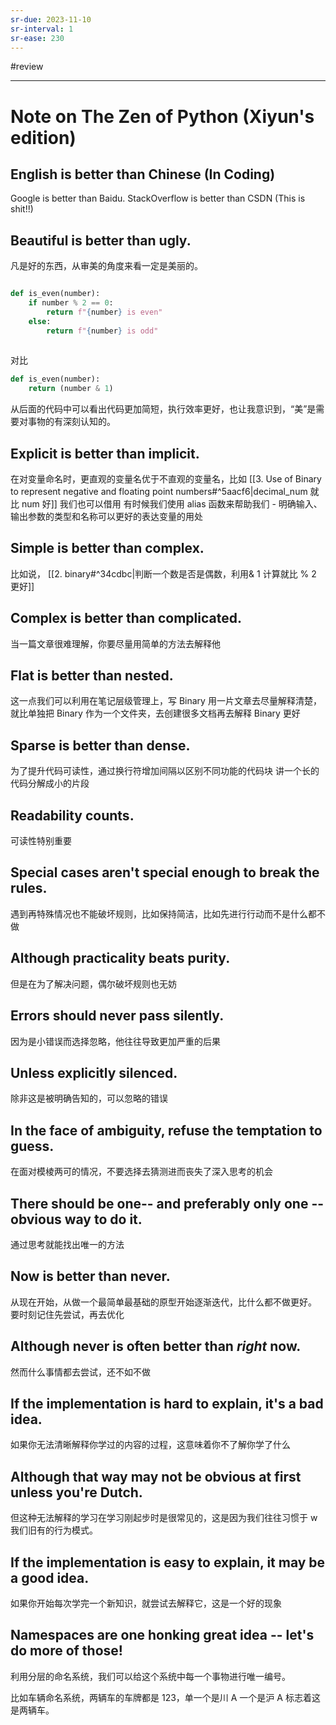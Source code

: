 ```yaml
---
sr-due: 2023-11-10
sr-interval: 1
sr-ease: 230
---
```


#review 

----

# Note on The Zen of Python (Xiyun's edition)

## English is better than Chinese (In Coding)

Google is better than Baidu. StackOverflow is better than CSDN (This is shit!!)



## Beautiful is better than ugly.

凡是好的东西，从审美的角度来看一定是美丽的。

```python

def is_even(number):
	if number % 2 == 0:
		return f"{number} is even"
	else:
		return f"{number} is odd"
	
```

对比

```python 
def is_even(number):
	return (number & 1)
```

从后面的代码中可以看出代码更加简短，执行效率更好，也让我意识到，“美”是需要对事物的有深刻认知的。
## Explicit is better than implicit.

在对变量命名时，更直观的变量名优于不直观的变量名，比如 [[3. Use of Binary to represent negative and floating point numbers#^5aacf6|decimal_num 就比 num 好]]
我们也可以借用
有时候我们使用 alias 函数来帮助我们 [](marginnote3app://note/45BDD625-7848-46CB-8A76-F6B5DD347B0B)- 明确输入、输出参数的类型和名称可以更好的表达变量的用处 


## Simple is better than complex.

比如说， [[2. binary#^34cdbc|判断一个数是否是偶数，利用& 1 计算就比 % 2 更好]]

## Complex is better than complicated.

当一篇文章很难理解，你要尽量用简单的方法去解释他

## Flat is better than nested.

这一点我们可以利用在笔记层级管理上，写 Binary 用一片文章去尽量解释清楚，就比单独把 Binary 作为一个文件夹，去创建很多文档再去解释 Binary 更好

## Sparse is better than dense.

为了提升代码可读性，通过换行符增加间隔以区别不同功能的代码块
讲一个长的代码分解成小的片段


## Readability counts.

可读性特别重要
## Special cases aren't special enough to break the rules.

遇到再特殊情况也不能破坏规则，比如保持简洁，比如先进行行动而不是什么都不做

## Although practicality beats purity.

但是在为了解决问题，偶尔破坏规则也无妨

## Errors should never pass silently.

因为是小错误而选择忽略，他往往导致更加严重的后果

## Unless explicitly silenced.

除非这是被明确告知的，可以忽略的错误

## In the face of ambiguity, refuse the temptation to guess.

在面对模棱两可的情况，不要选择去猜测进而丧失了深入思考的机会

## There should be one-- and preferably only one --obvious way to do it.

通过思考就能找出唯一的方法

## Now is better than never.

从现在开始，从做一个最简单最基础的原型开始逐渐迭代，比什么都不做更好。
要时刻记住先尝试，再去优化

## Although never is often better than *right* now.

然而什么事情都去尝试，还不如不做

## If the implementation is hard to explain, it's a bad idea.

如果你无法清晰解释你学过的内容的过程，这意味着你不了解你学了什么

## Although that way may not be obvious at first unless you're Dutch.

但这种无法解释的学习在学习刚起步时是很常见的，这是因为我们往往习惯于 w 我们旧有的行为模式。
## If the implementation is easy to explain, it may be a good idea.

如果你开始每次学完一个新知识，就尝试去解释它，这是一个好的现象

## Namespaces are one honking great idea -- let's do more of those!

利用分层的命名系统，我们可以给这个系统中每一个事物进行唯一编号。

比如车辆命名系统，两辆车的车牌都是 123，单一个是川 A 一个是沪 A 标志着这是两辆车。

